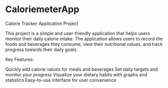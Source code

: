 # CaloriemeterApp

Calorie Tracker Application Project

This project is a simple and user-friendly application that helps users monitor their daily calorie intake. The application allows users to record the foods and beverages they consume, view their nutritional values, and track progress towards their daily goals.

Key Features:

Quickly add calorie values for meals and beverages
Set daily targets and monitor your progress
Visualize your dietary habits with graphs and statistics
Easy-to-use interface for user convenience
